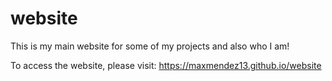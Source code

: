 # website
This is my main website for some of my projects and also who I am!


To access the website, please visit:
https://maxmendez13.github.io/website
